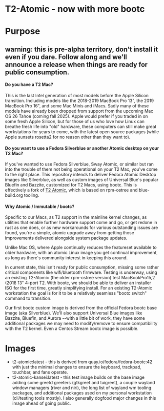 # T2-Atomic - now with more bootc

# Purpose
## warning: this is pre-alpha territory, don't install it even if you dare. Follow along and we'll announce a release when things are ready for public consumption.

#### Do you have a T2 Mac? 
This is the last Intel generation of most models before the Apple Silicon transition. Including models like the 2018-2019 MacBook Pro 13", the 2019 MacBook Pro 16", and some Mac Minis and iMacs. Sadly many of these models have already been dropped from support from the upcoming Mac OS 26 Tahoe (coming fall 2025). Apple would prefer if you traded in on some fresh Apple Silicon, but for those of us who love how Linux can breathe fresh life into "old" hardware, these computers can still make great workstations for years to come, with the latest open source packages (while Apple sunsets rosetta2 for no reason other than they want to). 

#### Do you want to use a Fedora Silverblue or another Atomic desktop on your T2 Mac?
If you've wanted to use Fedora Silverblue, Sway Atomic, or similar but ran into the trouble of them not being operational on your T2 Mac, you've come to the right place. This repository intends to deliver Fedora Atomic Desktop images like Silverblue, as well as custom images of Universal Blue's popular Bluefin and Bazzite, customized for T2 Macs, using bootc. This is effectively a fork of [T2 Atomic](https://github.com/lauretano/t2-atomic/), which is based on rpm-ostree and blue-build.org tooling.

#### Why Atomic / Immutable / bootc?
Specific to our Macs, as T2 support in the mainline kernel changes, as utilities that enable further hardware support come and go, or get redone in rust as one does, or as new workarounds for various outstanding issues are found, you're a simple, atomic upgrade away from getting those improvements delivered alongside system package updates.

Unlike Mac OS, where Apple continually reduces the featureset available to older hardware, with an atomic Linux image you get continual improvement, as long as there's community interest in keeping this around.
 
In current state, this isn't ready for public consumption, missing some rather critical components like wifi/bluetooth firmware. Testing is underway, using an existing T2-Atomic (the older rpm-ostree version) test MacBookPro15,2 (2018 13" 4-port T2. With bootc, we should be able to deliver an installer ISO for the first time, greatly simplifying install. For an existing T2-Atomic workstation the goal is for it to be a relatively seamless "bootc switch" command to transition.

Our first bootc custom image is derived from the official Fedora bootc base image (aka Silverblue). We'll also support Universal Blue images like Bazzite, Bluefin, and Aurora --with a little bit of work, they have some additional packages we may need to modify/remove to ensure compatibility with the T2 kernel. Even a Centos Stream bootc image is possible.

# Images
- t2-atomic:latest - this is derived from quay.io/fedora/fedora-bootc:42 with just the minimal changes to ensure the keyboard, trackpad, touchbar, and fans operate.
- t2-atomic-kansei:latest - this test image builds on the base image adding some greetd greeters (gtkgreet and tuigreet), a couple wayland window managers (river and niri), the long list of wayland wm tooling packages, and additional packages used on my personal workstation (cli/testing tools mostly). I also generally dogfood major changes in this image ahead of going public.
